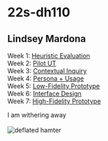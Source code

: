 # 22s-dh110
## Lindsey Mardona

Week 1: [Heuristic Evaluation](https://github.com/lindseymardona/22s-dh110/blob/main/week-01/heuristic-evaluation.md)\
Week 2: [Pilot UT](https://github.com/lindseymardona/22s-dh110/blob/main/week-02/usability-testing.md)\
Week 3: [Contextual Inquiry](https://github.com/lindseymardona/22s-dh110/blob/main/week-03/contextual-inquiry.md)\
Week 4: [Persona + Usage](https://github.com/lindseymardona/22s-dh110/blob/main/week-04/persona.md)\
Week 5: [Low-Fidelity Prototype](https://github.com/lindseymardona/22s-dh110/blob/main/week-05/lowfidelityprototype.md)\
Week 6: [Interface Design](https://github.com/lindseymardona/22s-dh110/blob/main/week-06/interfacedesign.md)\
Week 7: [High-Fidelity Prototype](https://github.com/lindseymardona/22s-dh110/blob/main/week-07/highfidelityprototype.md)

I am withering away\
\
![deflated hamter](https://pbs.twimg.com/media/FPE0MhxVEAEsNZk?format=png&name=900x900)
